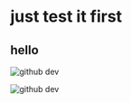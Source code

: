 # just test it first
## hello

![github dev](https://github.com/xanxusldw/dev/blob/2023/note/images/1.png)

![github dev](https://user-images.githubusercontent.com/856858/130119109-4769f2d7-9027-4bc4-a38c-10f297499e8f.gif)
